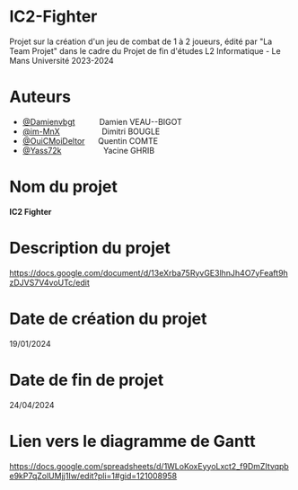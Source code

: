 # IC2-Fighter

Projet sur la création d'un jeu de combat de 1 à 2 joueurs, édité par "La Team Projet" dans le cadre du Projet de fin d'études L2 Informatique - Le Mans Université 2023-2024

# Auteurs

- [@Damienvbgt](https://github.com/Damienvbgt) &nbsp; &nbsp; &nbsp; &nbsp; &nbsp; Damien VEAU--BIGOT
- [@im-MnX](https://github.com/im-MnX) &nbsp; &nbsp; &nbsp; &nbsp; &nbsp; &nbsp; &nbsp; &nbsp; &nbsp;  Dimitri BOUGLE
- [@OuiCMoiDeltor](https://github.com/OuiCMoiDeltor) &nbsp; &nbsp; &nbsp;Quentin COMTE
- [@Yass72k](https://github.com/Yass72k) &nbsp; &nbsp; &nbsp; &nbsp; &nbsp; &nbsp; &nbsp; &nbsp; &nbsp; Yacine GHRIB

# Nom du projet

<strong>IC2 Fighter</strong>

# Description du projet

https://docs.google.com/document/d/13eXrba75RyvGE3lhnJh4O7yFeaft9hzDJVS7V4voUTc/edit

# Date de création du projet

19/01/2024

# Date de fin de projet

24/04/2024

# Lien vers le diagramme de Gantt
https://docs.google.com/spreadsheets/d/1WLoKoxEyyoLxct2_f9DmZItvqpbe9kP7qZolUMjj1Iw/edit?pli=1#gid=121008958
